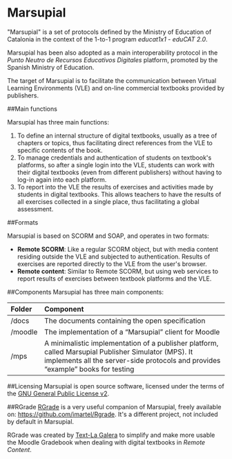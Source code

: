 Marsupial
=========

"Marsupial" is a set of protocols defined by the Ministry of Education of Catalonia in the context of the 1-to-1 program *educat1x1 - eduCAT 2.0*.

Marsupial has been also adopted as a main interoperability protocol in the *Punto Neutro de Recursos Educativos Digitales* platform, promoted by the Spanish Ministry of Education.

The target of Marsupial is to facilitate the communication between Virtual Learning Environments (VLE) and on-line commercial textbooks provided by publishers.


##Main functions

Marsupial has three main functions:

1. To define an internal structure of digital textbooks, usually as a tree of chapters or topics, thus facilitating direct references from the VLE to specific contents of the book.
2. To manage credentials and authentication of students on textbook's platforms, so after a single login into the VLE, students can work with their digital textbooks (even from different publishers) without having to log-in again into each platform.
3. To report into the VLE the results of exercises and activities made by students in digital textbooks. This allows teachers to have the results of all exercises collected in a single place, thus facilitating a global assessment.

##Formats

Marsupial is based on SCORM and SOAP, and operates in two formats:

- **Remote SCORM**: Like a regular SCORM object, but with media content residing outside the VLE and subjected to authentication. Results of exercises are reported directly to the VLE from the user's browser.
- **Remote content**: Similar to Remote SCORM, but using web services to report results of exercises between textbook platforms and the VLE.

##Components
Marsupial has three main components:

|Folder|Component|
|:------|:---------|
|/docs|The documents containing the open specification|
|/moodle|The implementation of a “Marsupial” client for Moodle|
|/mps|A minimalistic implementation of a publisher platform, called Marsupial Publisher Simulator (MPS). It implements all the server-side protocols and provides “example” books for testing|

##Licensing
Marsupial is open source software, licensed under the terms of the [GNU General Public License v2](http://www.gnu.org/licenses/gpl-2.0.html).

##RGrade
[RGrade](https://github.com/imartel/Rgrade) is a very useful companion of Marsupial, freely available on: https://github.com/imartel/Rgrade. It's a different project, not included by default in Marsupial.

RGrade was created by [Text-La Galera](http://www.text-lagalera.cat/) to simplify and make more usable the Moodle Gradebook when dealing with digital textbooks in *Remote Content*.
